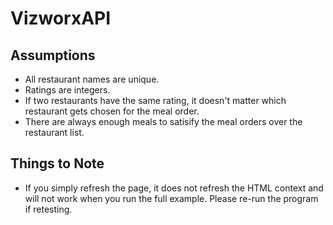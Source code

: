 # VizworxAPI

## Assumptions

* All restaurant names are unique.
* Ratings are integers.
* If two restaurants have the same rating, it doesn't matter which restaurant gets chosen for the meal order.
* There are always enough meals to satisify the meal orders over the restaurant list.

## Things to Note
* If you simply refresh the page, it does not refresh the HTML context and will not work when you run the full example. Please re-run the program if retesting.
